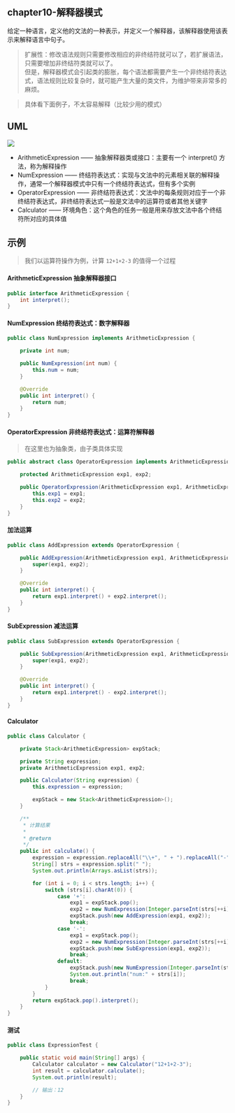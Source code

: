 ## chapter10-解释器模式

给定一种语言，定义他的文法的一种表示，并定义一个解释器，该解释器使用该表示来解释语言中句子。

> 扩展性：修改语法规则只需要修改相应的非终结符就可以了，若扩展语法，只需要增加非终结符类就可以了。  
但是，解释器模式会引起类的膨胀，每个语法都需要产生一个非终结符表达式，语法规则比较复杂时，就可能产生大量的类文件，为维护带来非常多的麻烦。

> 具体看下面例子，不太容易解释（比较少用的模式）

## UML 

![](https://raw.githubusercontent.com/onlylemi/res/master/dp_interpret_uml.png)

* ArithmeticExpression —— 抽象解释器类或接口：主要有一个 interpret() 方法，称为解释操作
* NumExpression —— 终结符表达式：实现与文法中的元素相关联的解释操作，通常一个解释器模式中只有一个终结符表达式，但有多个实例
* OperatorExpression —— 非终结符表达式：文法中的每条规则对应于一个非终结符表达式，非终结符表达式一般是文法中的运算符或者其他关键字
* Calculator —— 环境角色：这个角色的任务一般是用来存放文法中各个终结符所对应的具体值

## 示例

> 我们以运算符操作为例，计算 `12+1+2-3` 的值得一个过程

#### ArithmeticExpression 抽象解释器接口

```java
public interface ArithmeticExpression {
    int interpret();
}
```

#### NumExpression 终结符表达式：数字解释器

```java
public class NumExpression implements ArithmeticExpression {

    private int num;

    public NumExpression(int num) {
        this.num = num;
    }

    @Override
    public int interpret() {
        return num;
    }
}
```

#### OperatorExpression 非终结符表达式：运算符解释器

> 在这里也为抽象类，由子类具体实现

```java
public abstract class OperatorExpression implements ArithmeticExpression {

    protected ArithmeticExpression exp1, exp2;

    public OperatorExpression(ArithmeticExpression exp1, ArithmeticExpression exp2) {
        this.exp1 = exp1;
        this.exp2 = exp2;
    }
}
```

#### 加法运算

```java
public class AddExpression extends OperatorExpression {

    public AddExpression(ArithmeticExpression exp1, ArithmeticExpression exp2) {
        super(exp1, exp2);
    }

    @Override
    public int interpret() {
        return exp1.interpret() + exp2.interpret();
    }
}
```

#### SubExpression 减法运算

```java
public class SubExpression extends OperatorExpression {

    public SubExpression(ArithmeticExpression exp1, ArithmeticExpression exp2) {
        super(exp1, exp2);
    }

    @Override
    public int interpret() {
        return exp1.interpret() - exp2.interpret();
    }
}
```

#### Calculator

```java
public class Calculator {

    private Stack<ArithmeticExpression> expStack;

    private String expression;
    private ArithmeticExpression exp1, exp2;

    public Calculator(String expression) {
        this.expression = expression;

        expStack = new Stack<ArithmeticExpression>();
    }

    /**
     * 计算结果
     *
     * @return
     */
    public int calculate() {
        expression = expression.replaceAll("\\+", " + ").replaceAll("-", " - ");
        String[] strs = expression.split(" ");
        System.out.println(Arrays.asList(strs));

        for (int i = 0; i < strs.length; i++) {
            switch (strs[i].charAt(0)) {
                case '+':
                    exp1 = expStack.pop();
                    exp2 = new NumExpression(Integer.parseInt(strs[++i]));
                    expStack.push(new AddExpression(exp1, exp2));
                    break;
                case '-':
                    exp1 = expStack.pop();
                    exp2 = new NumExpression(Integer.parseInt(strs[++i]));
                    expStack.push(new SubExpression(exp1, exp2));
                    break;
                default:
                    expStack.push(new NumExpression(Integer.parseInt(strs[i])));
                    System.out.println("num:" + strs[i]);
                    break;
            }
        }
        return expStack.pop().interpret();
    }
}
```

#### 测试

```java
public class ExpressionTest {

    public static void main(String[] args) {
        Calculator calculator = new Calculator("12+1+2-3");
        int result = calculator.calculate();
        System.out.println(result);

        // 输出：12
    }
}
```